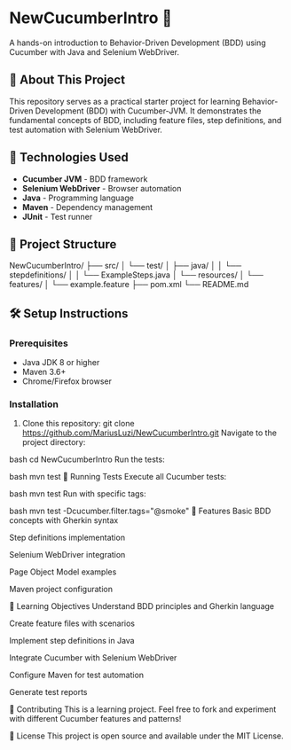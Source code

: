 # NewCucumberIntro 🥒

A hands-on introduction to Behavior-Driven Development (BDD) using Cucumber with Java and Selenium WebDriver.

## 📖 About This Project

This repository serves as a practical starter project for learning Behavior-Driven Development (BDD) with Cucumber-JVM. It demonstrates the fundamental concepts of BDD, including feature files, step definitions, and test automation with Selenium WebDriver.

## 🚀 Technologies Used

- **Cucumber JVM** - BDD framework
- **Selenium WebDriver** - Browser automation
- **Java** - Programming language
- **Maven** - Dependency management
- **JUnit** - Test runner

## 📁 Project Structure
NewCucumberIntro/
├── src/
│ └── test/
│ ├── java/
│ │ └── stepdefinitions/
│ │ └── ExampleSteps.java
│ └── resources/
│ └── features/
│ └── example.feature
├── pom.xml
└── README.md


## 🛠️ Setup Instructions

### Prerequisites
- Java JDK 8 or higher
- Maven 3.6+
- Chrome/Firefox browser

### Installation
1. Clone this repository:
git clone https://github.com/MariusLuzi/NewCucumberIntro.git
Navigate to the project directory:

bash
cd NewCucumberIntro
Run the tests:

bash
mvn test
🧪 Running Tests
Execute all Cucumber tests:

bash
mvn test
Run with specific tags:

bash
mvn test -Dcucumber.filter.tags="@smoke"
📝 Features
Basic BDD concepts with Gherkin syntax

Step definitions implementation

Selenium WebDriver integration

Page Object Model examples

Maven project configuration

🎯 Learning Objectives
Understand BDD principles and Gherkin language

Create feature files with scenarios

Implement step definitions in Java

Integrate Cucumber with Selenium WebDriver

Configure Maven for test automation

Generate test reports

🤝 Contributing
This is a learning project. Feel free to fork and experiment with different Cucumber features and patterns!

📄 License
This project is open source and available under the MIT License.
